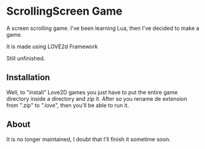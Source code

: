 # ScrollingScreen Game
A screen scrolling game. I've been learning Lua, then I've decided to make a game. 

It is made using LOVE2d Framework

Still unfinished.

## Installation
Well, to "install" Love2D games you just have to put the entire game directory inside a directory and zip it. 
After so you rename de extension from ".zip" to ".love", then you'll be able to run it.


## About
It is no longer maintained, I doubt that I'll finish it sometime soon.
